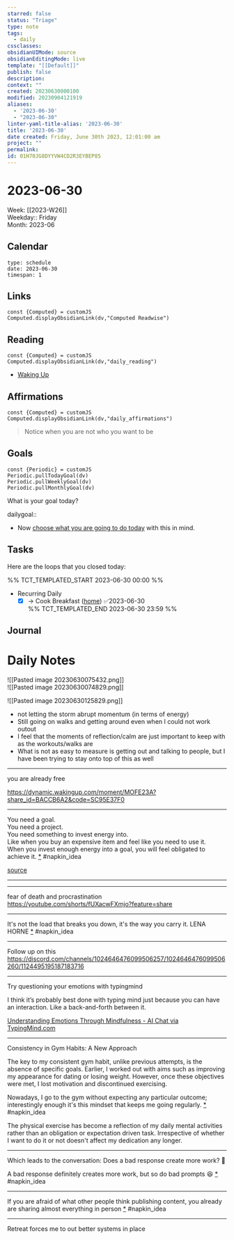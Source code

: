 ```yaml
---
starred: false
status: "Triage"
type: note
tags:
  - daily
cssclasses: 
obsidianUIMode: source
obsidianEditingMode: live
template: "[[Default]]"
publish: false
description: 
context: ""
created: 20230630000100
modified: 20230904121919
aliases:
  - '2023-06-30'
  - "2023-06-30"
linter-yaml-title-alias: '2023-06-30'
title: '2023-06-30'
date created: Friday, June 30th 2023, 12:01:00 am
project: ""
permalink: 
id: 01H70JG8DYYVW4CD2R3EYBEP85
---
```


# 2023-06-30

Week: [[2023-W26]]  
Weekday:: Friday  
Month: 2023-06

## Calendar

```gEvent
type: schedule
date: 2023-06-30
timespan: 1
```


## Links

```dataviewjs
const {Computed} = customJS
Computed.displayObsidianLink(dv,"Computed Readwise")
```

## Reading


```dataviewjs
const {Computed} = customJS
Computed.displayObsidianLink(dv,"daily_reading")
```
- [Waking Up](https://read.readwise.io/read/01gjr2j724698ts9z7mbyxz63z)


## Affirmations


```dataviewjs
const {Computed} = customJS
Computed.displayObsidianLink(dv,"daily_affirmations")
```

> Notice when you are not who you want to be

## Goals

```dataviewjs
const {Periodic} = customJS
Periodic.pullTodayGoal(dv)
Periodic.pullWeeklyGoal(dv)
Periodic.pullMonthlyGoal(dv)
```

What is your goal today?

dailygoal::
- Now [choose what you are going to do today](https://todoist.com/app/filter/2338045205) with this in mind.

## Tasks

Here are the loops that you closed today:

%% TCT_TEMPLATED_START 2023-06-30 00:00 %%
- Recurring Daily
    - [x] -> Cook Breakfast ([home](drafts://x-callback-url/runAction?text=4d108cdb-1ee2-4c47-ba13-07b3979213d8,6972920028&action=Write%20to%20Obsidian%20File)) ✅2023-06-30  
%% TCT_TEMPLATED_END 2023-06-30 23:59 %%

## Journal



# Daily Notes

![[Pasted image 20230630075432.png]]  
![[Pasted image 20230630074829.png]]

![[Pasted image 20230630125829.png]]

- not letting the storm abrupt momentum (in terms of energy)
- Still going on walks and getting around even when I could not work outout
- I feel that the moments of reflection/calm are just important to keep with as the workouts/walks are
- What is not as easy to measure is getting out and talking to people, but I have been trying to stay onto top of this as well


---

you are already free

<https://dynamic.wakingup.com/moment/MOFE23A?share_id=BACCB6A2&code=SC95E37F0>






---

You need a goal.  
You need a project.  
You need something to invest energy into.  
Like when you buy an expensive item and feel like you need to use it.  
When you invest enough energy into a goal, you will feel obligated to achieve it. [*](https://app.napkin.one/t/x1JXz53cGDoyK7g3EZqf) #napkin_idea

[source](https://www.instagram.com/p/CuHolYdLfMe/)

---


---

fear of death and procrastination  
<https://youtube.com/shorts/fUXacwFXmjo?feature=share>

---

It's not the load that breaks you down, it's the way you carry it. LENA HORNE [*](https://app.napkin.one/t/JIKPAC5M4oLLEy8mv4I0) #napkin_idea



---
Follow up on this  
<https://discord.com/channels/1024646476099506257/1024646476099506260/1124495195187183716>

---

Try questioning your emotions with typingmind

I think it’s probably best done with typing mind just because you can have an interaction. Like a back-and-forth between it.

[Understanding Emotions Through Mindfulness - AI Chat via TypingMind.com](https://cloud.typingmind.com/share/b1b8b69f-1280-40cc-85f3-a8da9f82e8f5)



---

Consistency in Gym Habits: A New Approach

The key to my consistent gym habit, unlike previous attempts, is the absence of specific goals. Earlier, I worked out with aims such as improving my appearance for dating or losing weight. However, once these objectives were met, I lost motivation and discontinued exercising.

Nowadays, I go to the gym without expecting any particular outcome; interestingly enough it's this mindset that keeps me going regularly. [*](https://app.napkin.one/t/TdFqOt5eruZhprQeDYm6) #napkin_idea

The physical exercise has become a reflection of my daily mental activities rather than an obligation or expectation driven task. Irrespective of whether I want to do it or not doesn't affect my dedication any longer.


---

Which leads to the conversation: Does a bad response create more work? 🙂

A bad response definitely creates more work, but so do bad prompts 😆 [*](https://app.napkin.one/t/fbzqX8DhEWnLd9jhW8hQ) #napkin_idea


---

If you are afraid of what other people think publishing content, you already are sharing almost everything in person [*](https://app.napkin.one/t/Q4CoVGIXXXP2LWLU4Kl1) #napkin_idea


---

Retreat forces me to out better systems in place

